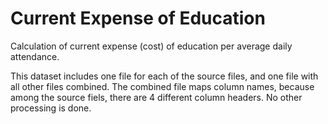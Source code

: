 # Current Expense of Education

Calculation of current expense (cost) of education per average daily attendance.

This dataset includes one file for each of the source files, and one file with
all other files combined. The combined file maps column names, because among
the source fiels, there are 4 different column headers. No other processing is
done.

